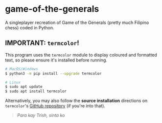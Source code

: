 # game-of-the-generals
A singleplayer recreation of Game of the Generals (pretty much Filipino chess) coded in Python.

## IMPORTANT: `termcolor`!

This program uses the `termcolor` module to display coloured and formatted text, so please ensure it's installed before running.

```bash
# MacOS/Windows
$ python3 -m pip install --upgrade termcolor

# Linux
$ sudo apt update
$ sudo apt install termcolor
```

Alternatively, you may also follow the **source installation** directions on `termcolor`'s [GitHub repository](https://github.com/termcolor/termcolor) (if you're into that).

> *Para kay Trish, sinta ko*
